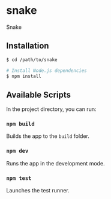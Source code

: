 # snake
Snake

## Installation
```bash
$ cd /path/to/snake

# Install Node.js dependencies
$ npm install
```

## Available Scripts
In the project directory, you can run:

### `npm build`
Builds the app to the `build` folder.

### `npm dev`
Runs the app in the development mode.

### `npm test`
Launches the test runner.
